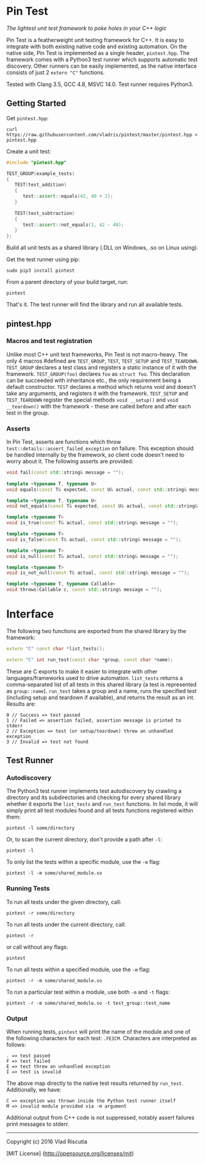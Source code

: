 # Pin Test

*The lightest unit test framework to poke holes in your C++ logic*

Pin Test is a featherweight unit testing framework for C++. It is easy to integrate with both existing native code and existing automation. On the native side, Pin Test is implemented as a single header, `pintest.hpp`. The framework comes with a Python3 test runner which supports automatic test discovery. Other runners can be easily implemented, as the native interface consists of just 2 `extern "C"` functions.

Tested with Clang 3.5, GCC 4.8, MSVC 14.0. Test runner requires Python3.

## Getting Started

Get `pintest.hpp`:

    curl https://raw.githubusercontent.com/vladris/pintest/master/pintest.hpp > pintest.hpp

Create a unit test:

```c++
#include "pintest.hpp"

TEST_GROUP(example_tests)
{
   TEST(test_addition)
   {
      test::assert::equals(42, 40 + 2);
   }
        
   TEST(test_subtraction)
   {
      test::assert::not_equals(1, 42 - 40);
   }
};
```
    
Build all unit tests as a shared library (.DLL on Windows, .so on Linux using).

Get the test runner using pip:

    sudo pip3 install pintest 

From a parent directory of your build target, run:

    pintest
    
That's it. The test runner will find the library and run all available tests.

## pintest.hpp

### Macros and test registration

Unlike most C++ unit test frameworks, Pin Test is not macro-heavy. The only 4 macros #defined are `TEST_GROUP`, `TEST`, `TEST_SETUP` and `TEST_TEARDOWN`. `TEST_GROUP` declares a test class and registers a static instance of it with the framework. `TEST_GROUP(foo)` declares `foo` as `struct foo`. This declaration can be succeeded with inheritance etc., the only requirement being a default constructor. `TEST` declares a method which returns void and doesn't take any arguments, and registers it with the framework. `TEST_SETUP` and `TEST_TEARDOWN` register the special methods `void __setup()` and `void __teardown()` with the framework - these are called before and after each test in the group.     

### Asserts

In Pin Test, asserts are functions which throw `test::details::assert_failed_exception` on failure. This exception should be handled internally by the framework, so client code doesn't need to worry about it. The following asserts are provided:

```c++
void fail(const std::string& message = "");
    
template <typename T, typename U>
void equals(const T& expected, const U& actual, const std::string& message = "");

template <typename T, typename U>
void not_equals(const T& expected, const U& actual, const std::string& message = "");

template <typename T>
void is_true(const T& actual, const std::string& message = "");

template <typename T>
void is_false(const T& actual, const std::string& message = "");

template <typename T>
void is_null(const T& actual, const std::string& message = "");

template <typename T>
void is_not_null(const T& actual, const std::string& message = "");

template <typename T, typename Callable>
void throws(Callable c, const std::string& message = ""); 
```

# Interface

The following two functions are exported from the shared library by the framework:

```c++
extern "C" const char *list_tests();

extern "C" int run_test(const char *group, const char *name);
```

These are C exports to make it easier to integrate with other languages/frameworks used to drive automation. `list_tests` returns a comma-separated list of all tests in this shared library (a test is represented as `group::name`). `run_test` takes a group and a name, runs the specified test (including setup and teardown if available), and returns the result as an int. Results are:

    0 // Success => test passed
    1 // Failed => assertion failed, assertion message is printed to stderr
    2 // Exception => test (or setup/teardown) threw an unhandled exception
    3 // Invalid => test not found

## Test Runner

### Autodiscovery

The Python3 test runner implements test autodiscovery by crawling a directory and its subdirectories and checking for every shared library whether it exports the `list_tests` and `run_test` functions. In list mode, it will simply print all test modules found and all tests functions registered within them:

    pintest -l some/directory
    
Or, to scan the current directory, don't provide a path after `-l`:

    pintest -l
    
To only list the tests within a specific module, use the `-m` flag:

    pintest -l -m some/shared_module.so
    
### Running Tests

To run all tests under the given directory, call:

    pintest -r some/directory
    
To run all tests under the current directory, call:

    pintest -r
    
or call without any flags:

    pintest
    
To run all tests within a specified module, use the `-m` flag:

    pintest -r -m some/shared_module.so
    
To run a particular test within a module, use both `-m` and `-t` flags:

    pintest -r -m some/shared_module.so -t test_group::test_name

### Output

When running tests, `pintest` will print the name of the module and one of the following characters for each test: `.FEICM`. Characters are interpreted as follows:

    . => test passed
    F => test failed
    E => test threw an unhandled exception
    I => test is invalid
    
The above map directly to the native test results returned by `run_test`. Additionally, we have:

    C => exception was thrown inside the Python test runner itself
    M => invalid module provided via -m argument

Additional output from C++ code is not suppressed, notably assert failures print messages to stderr.

---

Copyright (c) 2016 Vlad Riscutia

[MIT License] (http://opensource.org/licenses/mit)
